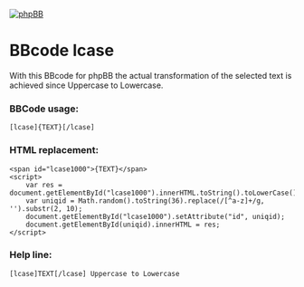 [![phpBB](https://www.phpbb.com/theme/images/logos/blue/160x52.png)](http://www.phpbb.com)
# BBcode lcase
With this BBcode for phpBB the actual transformation of the selected text is achieved since Uppercase to Lowercase.

### BBCode usage:
```
[lcase]{TEXT}[/lcase]
```

### HTML replacement:
```
<span id="lcase1000">{TEXT}</span>
<script>
    var res = document.getElementById("lcase1000").innerHTML.toString().toLowerCase();
    var uniqid = Math.random().toString(36).replace(/[^a-z]+/g, '').substr(2, 10);
    document.getElementById("lcase1000").setAttribute("id", uniqid);
    document.getElementById(uniqid).innerHTML = res;
</script>
```

### Help line:
```
[lcase]TEXT[/lcase] Uppercase to Lowercase
```
